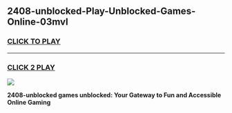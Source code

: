 
## 2408-unblocked-Play-Unblocked-Games-Online-03mvl
<h3>
<a href="https://premium76.site?title=2408-unblocked&ref=25A">CLICK TO PLAY</a></h3>
<hr>

<h3>
<a href="https://premium76.site?title=2408-unblocked&ref=25A">CLICK 2 PLAY</a>
  
</h3>

<a href="https://premium76.site?title=2408-unblocked&ref=25A"><img src="https://clearcache.store/games.png"></a>


**2408-unblocked games unblocked: Your Gateway to Fun and Accessible Online Gaming**
